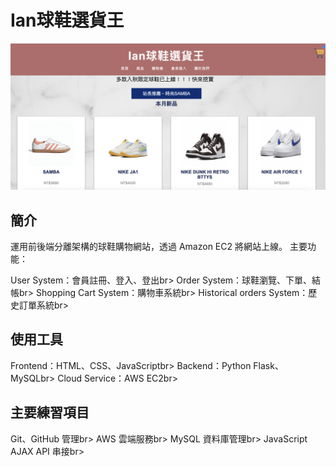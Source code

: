 # Ian球鞋選貨王
![image](https://github.com/ian1261/sneaker-store.github.io/blob/main/PIC/view.png)

## 簡介

運用前後端分離架構的球鞋購物網站，透過 Amazon EC2 將網站上線。
主要功能：

User System：會員註冊、登入、登出br>
Order System：球鞋瀏覽、下單、結帳br>
Shopping Cart System：購物車系統br>
Historical orders System：歷史訂單系統br>

## 使用工具

Frontend：HTML、CSS、JavaScriptbr>
Backend：Python Flask、MySQLbr>
Cloud Service：AWS EC2br>

## 主要練習項目

Git、GitHub 管理br>
AWS 雲端服務br>
MySQL 資料庫管理br>
JavaScript AJAX API 串接br>
